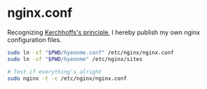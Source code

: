 nginx.conf
========
Recognizing [Kerchhoffs's principle][k], I hereby publish my own nginx
configuration files.

```bash
sudo ln -sf "$PWD/hyeonme.conf" /etc/nginx/nginx.conf
sudo ln -sf "$PWD/hyeonme" /etc/nginx/sites

# Test if everything's alright
sudo nginx -t -c /etc/nginx/nginx.conf
```

[k]: https://en.wikipedia.org/wiki/Kerckhoffs%27s_principle
